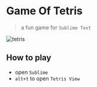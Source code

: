 # Game Of Tetris
> a fun game for `Sublime Text`

![tetris](http://oj7fu9vky.bkt.clouddn.com/tetris.gif)


## How to play
- open `Sublime`
- `alt+t` to open `Tetris View`